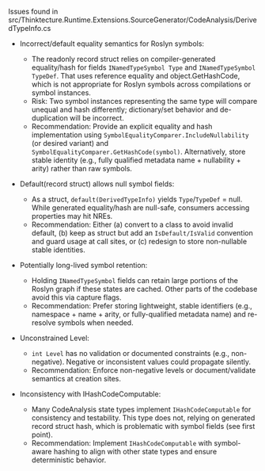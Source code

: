 Issues found in src/Thinktecture.Runtime.Extensions.SourceGenerator/CodeAnalysis/DerivedTypeInfo.cs

- Incorrect/default equality semantics for Roslyn symbols:
  - The readonly record struct relies on compiler-generated equality/hash for fields `INamedTypeSymbol Type` and `INamedTypeSymbol TypeDef`. That uses reference equality and object.GetHashCode, which is not appropriate for Roslyn symbols across compilations or symbol instances.
  - Risk: Two symbol instances representing the same type will compare unequal and hash differently; dictionary/set behavior and de-duplication will be incorrect.
  - Recommendation: Provide an explicit equality and hash implementation using `SymbolEqualityComparer.IncludeNullability` (or desired variant) and `SymbolEqualityComparer.GetHashCode(symbol)`. Alternatively, store stable identity (e.g., fully qualified metadata name + nullability + arity) rather than raw symbols.

- Default(record struct) allows null symbol fields:
  - As a struct, `default(DerivedTypeInfo)` yields `Type`/`TypeDef` = null. While generated equality/hash are null-safe, consumers accessing properties may hit NREs.
  - Recommendation: Either (a) convert to a class to avoid invalid default, (b) keep as struct but add an `IsDefault/IsValid` convention and guard usage at call sites, or (c) redesign to store non-nullable stable identities.

- Potentially long-lived symbol retention:
  - Holding `INamedTypeSymbol` fields can retain large portions of the Roslyn graph if these states are cached. Other parts of the codebase avoid this via capture flags.
  - Recommendation: Prefer storing lightweight, stable identifiers (e.g., namespace + name + arity, or fully-qualified metadata name) and re-resolve symbols when needed.

- Unconstrained Level:
  - `int Level` has no validation or documented constraints (e.g., non-negative). Negative or inconsistent values could propagate silently.
  - Recommendation: Enforce non-negative levels or document/validate semantics at creation sites.

- Inconsistency with IHashCodeComputable:
  - Many CodeAnalysis state types implement `IHashCodeComputable` for consistency and testability. This type does not, relying on generated record struct hash, which is problematic with symbol fields (see first point).
  - Recommendation: Implement `IHashCodeComputable` with symbol-aware hashing to align with other state types and ensure deterministic behavior.
